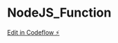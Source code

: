 # NodeJS_Function

[Edit in Codeflow ⚡️](https://stackblitz.com/~/github.com/ridzihafiz/NodeJS_Function)